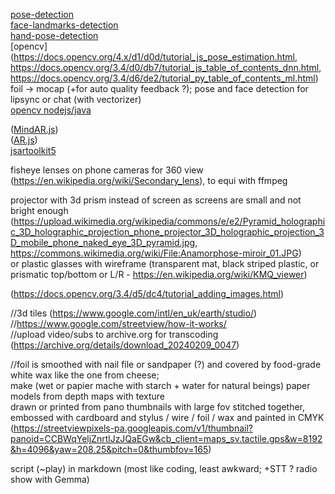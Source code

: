 [pose-detection](https://github.com/freealise/tfjs-models/tree/master/pose-detection)  
[face-landmarks-detection](https://github.com/freealise/tfjs-models/tree/master/face-landmarks-detection)  
[hand-pose-detection](https://github.com/freealise/tfjs-models/tree/master/hand-pose-detection)  
[opencv](https://docs.opencv.org/4.x/d1/d0d/tutorial_js_pose_estimation.html, https://docs.opencv.org/3.4/d0/db7/tutorial_js_table_of_contents_dnn.html, https://docs.opencv.org/3.4/d6/de2/tutorial_py_table_of_contents_ml.html)  
foil -> mocap (+for auto quality feedback ?); pose and face detection for lipsync or chat (with vectorizer)  
[opencv nodejs/java](https://docs.opencv.org/4.x/dc/de6/tutorial_js_nodejs.html)  
  
([MindAR.js](https://github.com/hiukim/mind-ar-js))  
([AR.js](https://github.com/AR-js-org/AR.js))  
[jsartoolkit5](https://github.com/artoolkitx/jsartoolkit5)  
  
fisheye lenses on phone cameras for 360 view (https://en.wikipedia.org/wiki/Secondary_lens), to equi with ffmpeg  
  
projector with 3d prism instead of screen as screens are small and not bright enough (https://upload.wikimedia.org/wikipedia/commons/e/e2/Pyramid_holographic_3D_holographic_projection_phone_projector_3D_holographic_projection_3D_mobile_phone_naked_eye_3D_pyramid.jpg, https://commons.wikimedia.org/wiki/File:Anamorphose-miroir_01.JPG)  
or plastic glasses with wireframe (transparent mat, black striped plastic, or prismatic top/bottom or L/R - https://en.wikipedia.org/wiki/KMQ_viewer)  
  
(https://docs.opencv.org/3.4/d5/dc4/tutorial_adding_images.html)    
  
//3d tiles (https://www.google.com/intl/en_uk/earth/studio/)  
//https://www.google.com/streetview/how-it-works/  
//upload video/subs to archive.org for transcoding (https://archive.org/details/download_20240209_0047)  
  
//foil is smoothed with nail file or sandpaper (?) and covered by food-grade white wax like the one from cheese;  
make (wet or papier mache with starch + water for natural beings) paper models from depth maps with texture  
drawn or printed from pano thumbnails with large fov stitched together,  
embossed with cardboard and stylus / wire / foil / wax and painted in CMYK  
(https://streetviewpixels-pa.googleapis.com/v1/thumbnail?panoid=CCBWqYeljZnrtlJzJQaEGw&cb_client=maps_sv.tactile.gps&w=8192&h=4096&yaw=208.25&pitch=0&thumbfov=165)  
  
script (~play) in markdown (most like coding, least awkward; +STT ? radio show with Gemma)  

